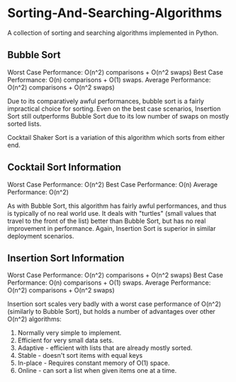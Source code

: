 # Sorting-And-Searching-Algorithms
A collection of sorting and searching algorithms implemented in Python.

## Bubble Sort

Worst Case Performance: O(n^2) comparisons + O(n^2 swaps)
Best Case Performance: O(n) comparisons + O(1) swaps.
Average Performance: O(n^2) comparisons + O(n^2 swaps)

Due to its comparatively awful performances, bubble sort is a fairly impractical choice for sorting. Even on the best
case scenarios, Insertion Sort still outperforms Bubble Sort due to its low number of swaps on mostly sorted lists.

Cocktail Shaker Sort is a variation of this algorithm which sorts from either end.

## Cocktail Sort Information

Worst Case Performance: O(n^2)
Best Case Performance: O(n)
Average Performance: O(n^2)

As with Bubble Sort, this algorithm has fairly awful performances, and thus is typically of no real world use. It deals
with "turtles" (small values that travel to the front of the list) better than Bubble Sort, but has no real improvement
in performance. Again, Insertion Sort is superior in similar deployment scenarios.

## Insertion Sort Information

Worst Case Performance: O(n^2) comparisons + O(n^2 swaps)
Best Case Performance: O(n) comparisons + O(1) swaps.
Average Performance: O(n^2) comparisons + O(n^2 swaps)

Insertion sort scales very badly with a worst case performance of O(n^2) (similarly to Bubble Sort), but holds a number
of advantages over other O(n^2) algorithms:
1. Normally very simple to implement.
2. Efficient for very small data sets.
3. Adaptive - efficient with lists that are already mostly sorted.
4. Stable - doesn't sort items with equal keys
5. In-place - Requires constant memory of O(1) space.
6. Online - can sort a list when given items one at a time.
